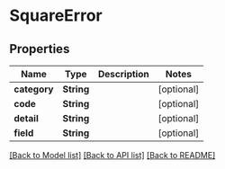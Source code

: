 # SquareError

## Properties
Name | Type | Description | Notes
------------ | ------------- | ------------- | -------------
**category** | **String** |  | [optional] 
**code** | **String** |  | [optional] 
**detail** | **String** |  | [optional] 
**field** | **String** |  | [optional] 

[[Back to Model list]](../README.md#documentation-for-models) [[Back to API list]](../README.md#documentation-for-api-endpoints) [[Back to README]](../README.md)


